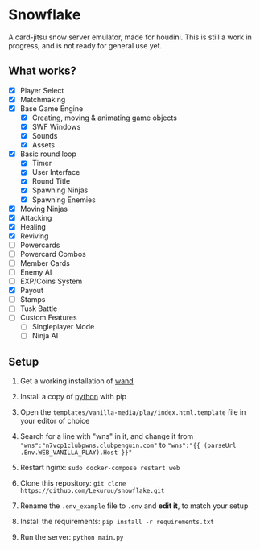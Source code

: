 # Snowflake

A card-jitsu snow server emulator, made for houdini.
This is still a work in progress, and is not ready for general use yet.

## What works?

- [x] Player Select
- [x] Matchmaking
- [x] Base Game Engine
    - [x] Creating, moving & animating game objects
    - [x] SWF Windows
    - [x] Sounds
    - [x] Assets
- [x] Basic round loop
    - [x] Timer
    - [x] User Interface
    - [x] Round Title
    - [x] Spawning Ninjas
    - [x] Spawning Enemies
- [x] Moving Ninjas
- [x] Attacking
- [x] Healing
- [x] Reviving
- [ ] Powercards
- [ ] Powercard Combos
- [ ] Member Cards
- [ ] Enemy AI
- [ ] EXP/Coins System
- [x] Payout
- [ ] Stamps
- [ ] Tusk Battle
- [ ] Custom Features
    - [ ] Singleplayer Mode
    - [ ] Ninja AI

## Setup

1. Get a working installation of [wand](https://github.com/solero/wand)

2. Install a copy of [python](https://python.org) with pip

2. Open the `templates/vanilla-media/play/index.html.template` file in your editor of choice

3. Search for a line with "wns" in it, and change it from `"wns":"n7vcp1clubpwns.clubpenguin.com"` to `"wns":"{{ (parseUrl .Env.WEB_VANILLA_PLAY).Host }}"`

4. Restart nginx: `sudo docker-compose restart web`

5. Clone this repository: `git clone https://github.com/Lekuruu/snowflake.git`

6. Rename the `.env_example` file to `.env` and **edit it**, to match your setup

7. Install the requirements: `pip install -r requirements.txt`

7. Run the server: `python main.py`